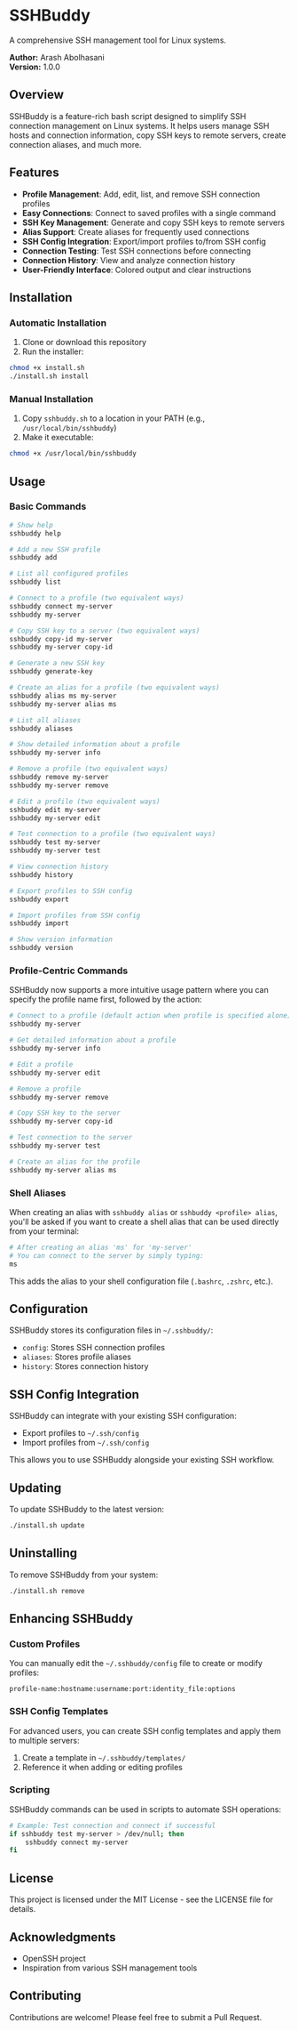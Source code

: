# SSHBuddy

A comprehensive SSH management tool for Linux systems.

**Author:** Arash Abolhasani  
**Version:** 1.0.0

## Overview

SSHBuddy is a feature-rich bash script designed to simplify SSH connection management on Linux systems. It helps users manage SSH hosts and connection information, copy SSH keys to remote servers, create connection aliases, and much more.

## Features

- **Profile Management**: Add, edit, list, and remove SSH connection profiles
- **Easy Connections**: Connect to saved profiles with a single command
- **SSH Key Management**: Generate and copy SSH keys to remote servers
- **Alias Support**: Create aliases for frequently used connections
- **SSH Config Integration**: Export/import profiles to/from SSH config
- **Connection Testing**: Test SSH connections before connecting
- **Connection History**: View and analyze connection history
- **User-Friendly Interface**: Colored output and clear instructions

## Installation

### Automatic Installation

1. Clone or download this repository
2. Run the installer:

```bash
chmod +x install.sh
./install.sh install
```

### Manual Installation

1. Copy `sshbuddy.sh` to a location in your PATH (e.g., `/usr/local/bin/sshbuddy`)
2. Make it executable:

```bash
chmod +x /usr/local/bin/sshbuddy
```

## Usage

### Basic Commands

```bash
# Show help
sshbuddy help

# Add a new SSH profile
sshbuddy add

# List all configured profiles
sshbuddy list

# Connect to a profile (two equivalent ways)
sshbuddy connect my-server
sshbuddy my-server

# Copy SSH key to a server (two equivalent ways)
sshbuddy copy-id my-server
sshbuddy my-server copy-id

# Generate a new SSH key
sshbuddy generate-key

# Create an alias for a profile (two equivalent ways)
sshbuddy alias ms my-server
sshbuddy my-server alias ms

# List all aliases
sshbuddy aliases

# Show detailed information about a profile
sshbuddy my-server info

# Remove a profile (two equivalent ways)
sshbuddy remove my-server
sshbuddy my-server remove

# Edit a profile (two equivalent ways)
sshbuddy edit my-server
sshbuddy my-server edit

# Test connection to a profile (two equivalent ways)
sshbuddy test my-server
sshbuddy my-server test

# View connection history
sshbuddy history

# Export profiles to SSH config
sshbuddy export

# Import profiles from SSH config
sshbuddy import

# Show version information
sshbuddy version
```

### Profile-Centric Commands

SSHBuddy now supports a more intuitive usage pattern where you can specify the profile name first, followed by the action:

```bash
# Connect to a profile (default action when profile is specified alone)
sshbuddy my-server

# Get detailed information about a profile
sshbuddy my-server info

# Edit a profile
sshbuddy my-server edit

# Remove a profile
sshbuddy my-server remove

# Copy SSH key to the server
sshbuddy my-server copy-id

# Test connection to the server
sshbuddy my-server test

# Create an alias for the profile
sshbuddy my-server alias ms
```

### Shell Aliases

When creating an alias with `sshbuddy alias` or `sshbuddy <profile> alias`, you'll be asked if you want to create a shell alias that can be used directly from your terminal:

```bash
# After creating an alias 'ms' for 'my-server'
# You can connect to the server by simply typing:
ms
```

This adds the alias to your shell configuration file (`.bashrc`, `.zshrc`, etc.).


## Configuration

SSHBuddy stores its configuration files in `~/.sshbuddy/`:

- `config`: Stores SSH connection profiles
- `aliases`: Stores profile aliases
- `history`: Stores connection history

## SSH Config Integration

SSHBuddy can integrate with your existing SSH configuration:

- Export profiles to `~/.ssh/config`
- Import profiles from `~/.ssh/config`

This allows you to use SSHBuddy alongside your existing SSH workflow.

## Updating

To update SSHBuddy to the latest version:

```bash
./install.sh update
```

## Uninstalling

To remove SSHBuddy from your system:

```bash
./install.sh remove
```

## Enhancing SSHBuddy

### Custom Profiles

You can manually edit the `~/.sshbuddy/config` file to create or modify profiles:

```
profile-name:hostname:username:port:identity_file:options
```

### SSH Config Templates

For advanced users, you can create SSH config templates and apply them to multiple servers:

1. Create a template in `~/.sshbuddy/templates/`
2. Reference it when adding or editing profiles

### Scripting

SSHBuddy commands can be used in scripts to automate SSH operations:

```bash
# Example: Test connection and connect if successful
if sshbuddy test my-server > /dev/null; then
    sshbuddy connect my-server
fi
```

## License

This project is licensed under the MIT License - see the LICENSE file for details.

## Acknowledgments

- OpenSSH project
- Inspiration from various SSH management tools

## Contributing

Contributions are welcome! Please feel free to submit a Pull Request.